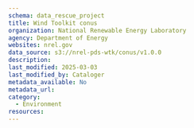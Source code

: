 ```yaml
---
schema: data_rescue_project 
title: Wind Toolkit conus
organization: National Renewable Energy Laboratory
agency: Department of Energy
websites: nrel.gov
data_source: s3://nrel-pds-wtk/conus/v1.0.0
description: 
last_modified: 2025-03-03
last_modified_by: Cataloger
metadata_available: No
metadata_url: 
category:
  - Environment
resources:
---
```

